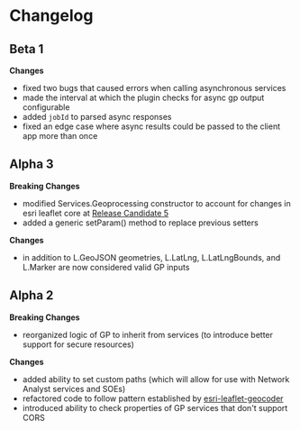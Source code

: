 # Changelog

## Beta 1
**Changes**
* fixed two bugs that caused errors when calling asynchronous services
* made the interval at which the plugin checks for async gp output configurable
* added `jobId` to parsed async responses
* fixed an edge case where async results could be passed to the client app more than once

## Alpha 3
**Breaking Changes**
* modified Services.Geoprocessing constructor to account for changes in esri leaflet core at [Release Candidate 5](https://github.com/Esri/esri-leaflet/blob/master/CHANGELOG.md#release-candidate-5)
* added a generic setParam() method to replace previous setters

**Changes**
* in addition to L.GeoJSON geometries, L.LatLng, L.LatLngBounds, and L.Marker are now considered valid GP inputs

## Alpha 2

**Breaking Changes**
* reorganized logic of GP to inherit from services (to introduce better support for secure resources)

**Changes**
* added ability to set custom paths (which will allow for use with Network Analyst services and SOEs)
* refactored code to follow pattern established by [esri-leaflet-geocoder](https://github.com/Esri/esri-leaflet-geocoder)
* introduced ability to check properties of GP services that don't support CORS
